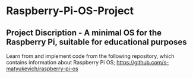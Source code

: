 # Raspberry-Pi-OS-Project

##  Project Discription - A minimal OS for the Raspberry Pi, suitable for educational purposes

Learn from and implement code from the following repository, which contains information about Raspberry Pi OS; https://github.com/s-matyukevich/raspberry-pi-os
